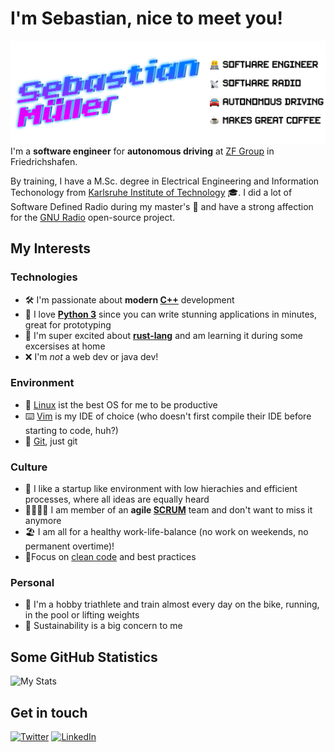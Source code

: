 # I'm Sebastian, nice to meet you!
![header](https://raw.githubusercontent.com/sbmueller/sbmueller/master/readme_header.png)
I'm a **software engineer** for **autonomous driving** at [ZF Group](https://www.zf.com/) in Friedrichshafen.

By training, I have a M.Sc. degree in Electrical Engineering and Information Techonology from
[Karlsruhe Institute of Technology](https://www.kit.edu/) 🎓. I did a lot of Software Defined
Radio during my master's 📡 and have a strong affection for the [GNU Radio](https://github.com/gnuradio/gnuradio) open-source project.

## My Interests
### Technologies
- 🛠 I'm passionate about **modern [C++](https://github.com/isocpp)** development
- 🐍 I love **[Python 3](https://github.com/python)** since you can write stunning applications in minutes, great for prototyping
- 🦀 I'm super excited about **[rust-lang](https://github.com/rust-lang)** and am learning it during some excersises at home
- ❌ I'm *not* a web dev or java dev!

### Environment
- 🐧 [Linux](https://github.com/torvalds/linux) ist the best OS for me to be productive
- ⌨️  [Vim](https://github.com/vim/vim) is my IDE of choice (who doesn't first compile their IDE before starting to code, huh?)
- 🌱 [Git](https://github.com/git/git), just git

### Culture
- 🎢 I like a startup like environment with low hierachies and efficient processes, where all
ideas are equally heard
- 👨‍👩‍👧‍👦 I am member of an **agile [SCRUM](https://www.scrum.org/)** team and don't want to miss it anymore
- 🏖 I am all for a healthy work-life-balance (no work on weekends, no permanent overtime)!
- 💯Focus on [clean code](https://www.goodreads.com/book/show/3735293-clean-code) and best practices

### Personal
- 🚴 I'm a hobby triathlete and train almost every day on the bike, running, in the pool or lifting weights
- 🌿 Sustainability is a big concern to me

## Some GitHub Statistics
![My Stats](https://github-readme-stats.vercel.app/api?username=sbmueller)

## Get in touch
[![Twitter](https://img.shields.io/badge/Twitter-sbmuellr-blue?logo=twitter&style=flat)](https://twitter.com/sbmuellr)
[![LinkedIn](https://img.shields.io/badge/LinkedIn-sbmueller-blue?logo=linkedin&style=flat)](https://www.linkedin.com/in/sbmueller/)